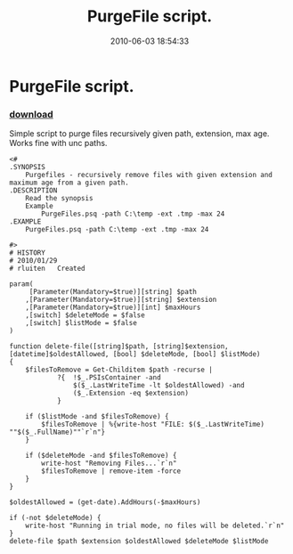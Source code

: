 ﻿---
pid:            1897
poster:         Bergle
title:          PurgeFile script.
date:           2010-06-03 18:54:33
format:         posh
parent:         0
parent:         0

---

# PurgeFile script.

### [download](1897.ps1)

Simple script to purge files recursively given path, extension, max age.
Works fine with unc paths.


```posh
<#
.SYNOPSIS
	Purgefiles - recursively remove files with given extension and maximum age from a given path.
.DESCRIPTION
	Read the synopsis
	Example
		PurgeFiles.psq -path C:\temp -ext .tmp -max 24
.EXAMPLE
	PurgeFiles.psq -path C:\temp -ext .tmp -max 24

#>
# HISTORY
# 2010/01/29
# rluiten	Created

param(
	 [Parameter(Mandatory=$true)][string] $path
	,[Parameter(Mandatory=$true)][string] $extension
	,[Parameter(Mandatory=$true)][int] $maxHours
	,[switch] $deleteMode = $false
	,[switch] $listMode = $false
)

function delete-file([string]$path, [string]$extension, [datetime]$oldestAllowed, [bool] $deleteMode, [bool] $listMode)
{
	$filesToRemove = Get-Childitem $path -recurse |
			?{	!$_.PSIsContainer -and
				$($_.LastWriteTime -lt $oldestAllowed) -and
				($_.Extension -eq $extension)
			}
			
	if ($listMode -and $filesToRemove) {
		$filesToRemove | %{write-host "FILE: $($_.LastWriteTime) ""$($_.FullName)""`r`n"}
	}
	
	if ($deleteMode -and $filesToRemove) {
		write-host "Removing Files...`r`n"
		$filesToRemove | remove-item -force
	}
}

$oldestAllowed = (get-date).AddHours(-$maxHours)

if (-not $deleteMode) {
	write-host "Running in trial mode, no files will be deleted.`r`n"
}
delete-file $path $extension $oldestAllowed $deleteMode $listMode

```
